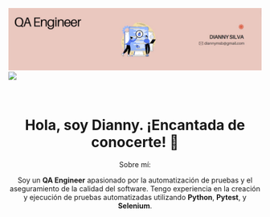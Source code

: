![Banner](https://github.com/Diannymisi/Diannymisi/blob/main/readmee_header.png.jpg?raw=true)
[![](https://img.shields.io/badge/LinkedIn-0077B5?style=for-the-badge&logo=linkedin&logoColor=white)](https://www.linkedin.com/in/dianny-silva/)
<div id="badges" align="center">
<img decoding="async" src="https://visitor-badge-reloaded.herokuapp.com/badge?page_id=diannymisi.diannymisi&color=00cf00" alt=""/>
<div align="center">
  
<h1>Hola, soy Dianny. ¡Encantada de conocerte! 👋</strong></h1>
</div>

Sobre mí:

Soy un **QA Engineer** apasionado por la automatización de pruebas y el aseguramiento de la calidad del software. Tengo experiencia en la creación y ejecución de pruebas automatizadas utilizando **Python**, **Pytest**, y **Selenium**.

<!--
**Diannymisi/Diannymisi** is a ✨ _special_ ✨ repository because its `README.md` (this file) appears on your GitHub profile.


